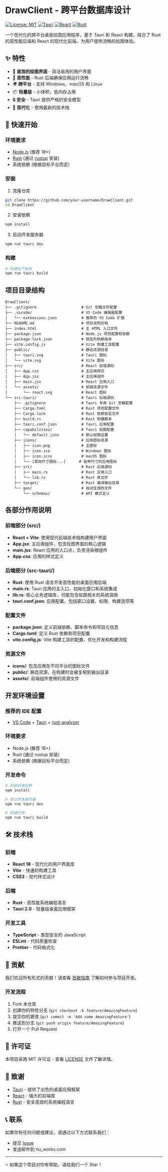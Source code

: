 # DrawClient - 跨平台数据库设计

[![License: MIT](https://img.shields.io/badge/License-MIT-yellow.svg)](https://opensource.org/licenses/MIT)
[![Tauri](https://img.shields.io/badge/Tauri-2.0-blue.svg)](https://tauri.app/)
[![React](https://img.shields.io/badge/React-18-blue.svg)](https://reactjs.org/)
[![Rust](https://img.shields.io/badge/Rust-1.70+-orange.svg)](https://www.rust-lang.org/)

一个现代化的跨平台桌面绘图应用程序，基于 Tauri 和 React 构建。结合了 Rust 的高性能后端和 React 的现代化前端，为用户提供流畅的绘图体验。

## ✨ 特性

- 🎨 **直观的绘图界面** - 简洁易用的用户界面
- 🚀 **高性能** - Rust 后端确保应用运行流畅
- 🌍 **跨平台** - 支持 Windows、macOS 和 Linux
- 📦 **轻量级** - 小体积，低内存占用
- 🔒 **安全** - Tauri 提供严格的安全模型
- 🎯 **现代化** - 使用最新的技术栈

## 🚀 快速开始

### 环境要求

- [Node.js](https://nodejs.org/) (推荐 18+)
- [Rust](https://www.rust-lang.org/) (通过 [rustup](https://rustup.rs/) 安装)
- 系统依赖 (根据目标平台而定)

### 安装

1. 克隆仓库
```bash
git clone https://github.com/your-username/DrawClient.git
cd DrawClient
```

2. 安装依赖
```bash
npm install
```

3. 启动开发服务器
```bash
npm run tauri dev
```

### 构建

```bash
# 构建生产版本
npm run tauri build
```

## 项目目录结构

```
DrawClient/
├── .gitignore                    # Git 忽略文件配置
├── .vscode/                      # VS Code 编辑器配置
│   └── extensions.json           # 推荐的 VS Code 扩展
├── README.md                     # 项目说明文档
├── index.html                    # 主 HTML 入口文件
├── package.json                  # Node.js 项目配置和依赖
├── package-lock.json             # 锁定的依赖版本
├── vite.config.js                # Vite 构建工具配置
├── public/                       # 静态资源目录
│   ├── tauri.svg                 # Tauri 图标
│   └── vite.svg                  # Vite 图标
├── src/                          # React 前端源码
│   ├── App.css                   # 主应用样式
│   ├── App.jsx                   # 主应用组件
│   ├── main.jsx                  # React 应用入口
│   └── assets/                   # 前端资源文件
│       └── react.svg             # React 图标
└── src-tauri/                    # Tauri 后端源码
    ├── .gitignore                # Tauri 专用 Git 忽略配置
    ├── Cargo.toml                # Rust 项目配置文件
    ├── Cargo.lock                # Rust 依赖锁定文件
    ├── build.rs                  # Rust 构建脚本
    ├── tauri.conf.json           # Tauri 应用配置
    ├── capabilities/             # Tauri 权限配置
    │   └── default.json          # 默认权限设置
    ├── icons/                    # 应用图标资源
    │   ├── icon.png              # 主图标
    │   ├── icon.ico              # Windows 图标
    │   ├── icon.icns             # macOS 图标
    │   └── [其他尺寸图标...]      # 各种尺寸的应用图标
    ├── src/                      # Rust 后端源码
    │   ├── main.rs               # Rust 应用入口
    │   └── lib.rs                # Rust 库文件
    ├── target/                   # Rust 编译输出目录
    └── gen/                      # 自动生成的文件
        └── schemas/              # API 模式定义
```

## 各部分作用说明

### 前端部分 (src/)
- **React + Vite**: 使用现代前端技术栈构建用户界面
- **App.jsx**: 主应用组件，包含绘图界面的核心逻辑
- **main.jsx**: React 应用的入口点，负责渲染根组件
- **App.css**: 应用的样式定义

### 后端部分 (src-tauri/)
- **Rust**: 使用 Rust 语言开发高性能的桌面应用后端
- **main.rs**: Tauri 应用的主入口，初始化窗口和系统集成
- **lib.rs**: 核心业务逻辑库，可能包含绘图相关的系统调用
- **tauri.conf.json**: 应用配置，包括窗口设置、权限、构建选项等

### 配置文件
- **package.json**: 定义前端依赖、脚本命令和项目元信息
- **Cargo.toml**: 定义 Rust 依赖和项目配置
- **vite.config.js**: Vite 构建工具的配置，优化开发和构建流程

### 资源文件
- **icons/**: 包含应用在不同平台的图标文件
- **public/**: 静态资源，在构建时会被复制到输出目录
- **assets/**: 前端组件使用的资源文件

## 开发环境设置

### 推荐的 IDE 配置
- [VS Code](https://code.visualstudio.com/) + [Tauri](https://marketplace.visualstudio.com/items?itemName=tauri-apps.tauri-vscode) + [rust-analyzer](https://marketplace.visualstudio.com/items?itemName=rust-lang.rust-analyzer)

### 环境要求
- Node.js (推荐 18+)
- Rust (通过 rustup 安装)
- 系统依赖 (根据目标平台而定)

### 开发命令
```bash
# 安装前端依赖
npm install

# 启动开发服务器
npm run tauri dev

# 构建应用
npm run tauri build
```

## 🛠️ 技术栈

### 前端
- **React 18** - 现代化的用户界面库
- **Vite** - 快速的构建工具
- **CSS3** - 现代样式设计

### 后端
- **Rust** - 高性能系统编程语言
- **Tauri 2.0** - 轻量级桌面应用框架

### 开发工具
- **TypeScript** - 类型安全的 JavaScript
- **ESLint** - 代码质量检查
- **Prettier** - 代码格式化

## 🤝 贡献

我们欢迎所有形式的贡献！请查看 [贡献指南](CONTRIBUTING.md) 了解如何参与项目开发。

### 开发流程

1. Fork 本仓库
2. 创建你的特性分支 (`git checkout -b feature/AmazingFeature`)
3. 提交你的更改 (`git commit -m 'Add some AmazingFeature'`)
4. 推送到分支 (`git push origin feature/AmazingFeature`)
5. 打开一个 Pull Request

## 📝 许可证

本项目采用 MIT 许可证 - 查看 [LICENSE](LICENSE) 文件了解详情。

## 🙏 致谢

- [Tauri](https://tauri.app/) - 提供了出色的桌面应用框架
- [React](https://reactjs.org/) - 强大的前端库
- [Rust](https://www.rust-lang.org/) - 安全高效的系统编程语言

## 📞 联系

如果你有任何问题或建议，请通过以下方式联系我们：

- 提交 [Issue](https://github.com/your-username/DrawClient/issues)
- 发送邮件到 hu_works.com

---

⭐ 如果这个项目对你有帮助，请给我们一个 Star！
